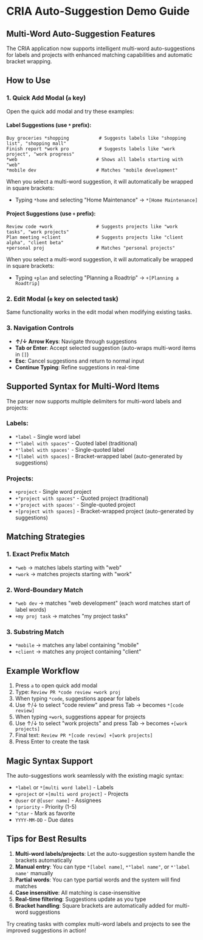 # CRIA Auto-Suggestion Demo Guide

## Multi-Word Auto-Suggestion Features

The CRIA application now supports intelligent multi-word auto-suggestions for labels and projects with enhanced matching capabilities and automatic bracket wrapping.

## How to Use

### 1. Quick Add Modal (`a` key)
Open the quick add modal and try these examples:

#### Label Suggestions (use `*` prefix):
```
Buy groceries *shopping           # Suggests labels like "shopping list", "shopping mall"  
Finish report *work pro           # Suggests labels like "work project", "work progress"
*web                             # Shows all labels starting with "web"
*mobile dev                      # Matches "mobile development" 
```

When you select a multi-word suggestion, it will automatically be wrapped in square brackets:
- Typing `*home` and selecting "Home Maintenance" → `*[Home Maintenance]`

#### Project Suggestions (use `+` prefix):
```
Review code +work                # Suggests projects like "work tasks", "work projects"
Plan meeting +client             # Suggests projects like "client alpha", "client beta"  
+personal proj                   # Matches "personal projects"
```

When you select a multi-word suggestion, it will automatically be wrapped in square brackets:
- Typing `+plan` and selecting "Planning a Roadtrip" → `+[Planning a Roadtrip]`

### 2. Edit Modal (`e` key on selected task)
Same functionality works in the edit modal when modifying existing tasks.

### 3. Navigation Controls
- **↑/↓ Arrow Keys**: Navigate through suggestions
- **Tab or Enter**: Accept selected suggestion (auto-wraps multi-word items in `[]`)
- **Esc**: Cancel suggestions and return to normal input
- **Continue Typing**: Refine suggestions in real-time

## Supported Syntax for Multi-Word Items

The parser now supports multiple delimiters for multi-word labels and projects:

### Labels:
- `*label` - Single word label
- `*"label with spaces"` - Quoted label (traditional)
- `*'label with spaces'` - Single-quoted label
- `*[label with spaces]` - Bracket-wrapped label (auto-generated by suggestions)

### Projects:
- `+project` - Single word project
- `+"project with spaces"` - Quoted project (traditional)  
- `+'project with spaces'` - Single-quoted project
- `+[project with spaces]` - Bracket-wrapped project (auto-generated by suggestions)

## Matching Strategies

### 1. Exact Prefix Match
- `*web` → matches labels starting with "web"
- `+work` → matches projects starting with "work"

### 2. Word-Boundary Match
- `*web dev` → matches "web development" (each word matches start of label words)
- `+my proj task` → matches "my project tasks"

### 3. Substring Match
- `*mobile` → matches any label containing "mobile" 
- `+client` → matches any project containing "client"

## Example Workflow

1. Press `a` to open quick add modal
2. Type: `Review PR *code review +work proj`
3. When typing `*code`, suggestions appear for labels
4. Use ↑/↓ to select "code review" and press Tab → becomes `*[code review]`
5. When typing `+work`, suggestions appear for projects  
6. Use ↑/↓ to select "work projects" and press Tab → becomes `+[work projects]`
7. Final text: `Review PR *[code review] +[work projects]`
8. Press Enter to create the task

## Magic Syntax Support

The auto-suggestions work seamlessly with the existing magic syntax:
- `*label` or `*[multi word label]` - Labels
- `+project` or `+[multi word project]` - Projects  
- `@user` or `@[user name]` - Assignees
- `!priority` - Priority (1-5)
- `^star` - Mark as favorite
- `YYYY-MM-DD` - Due dates

## Tips for Best Results

1. **Multi-word labels/projects**: Let the auto-suggestion system handle the brackets automatically
2. **Manual entry**: You can type `*[label name]`, `*"label name"`, or `*'label name'` manually
3. **Partial words**: You can type partial words and the system will find matches
4. **Case insensitive**: All matching is case-insensitive
5. **Real-time filtering**: Suggestions update as you type
6. **Bracket handling**: Square brackets are automatically added for multi-word suggestions

Try creating tasks with complex multi-word labels and projects to see the improved suggestions in action!
</content>
</invoke>
